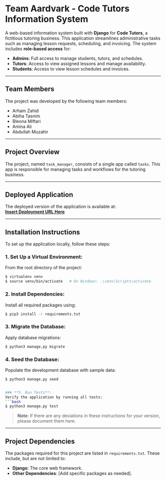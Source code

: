 # **Team Aardvark - Code Tutors Information System**  

A web-based information system built with **Django** for **Code Tutors**, a fictitious tutoring business. This application streamlines administrative tasks such as managing lesson requests, scheduling, and invoicing. The system includes **role-based access** for:
- **Admins**: Full access to manage students, tutors, and schedules.
- **Tutors**: Access to view assigned lessons and manage availability.
- **Students**: Access to view lesson schedules and invoices.

---

## **Team Members**  
The project was developed by the following team members:
- Arham Zahid
- Abiha Tasnim
- Bleona Miftari
- Amina Ali
- Abdullah Muzahir

---

## **Project Overview**  

The project, named `task_manager`, consists of a single app called `tasks`. This app is responsible for managing tasks and workflows for the tutoring business.

---

## **Deployed Application**  

The deployed version of the application is available at:  
[**Insert Deployment URL Here**](#)

---

## **Installation Instructions**  

To set up the application locally, follow these steps:

### **1. Set Up a Virtual Environment**:
From the root directory of the project:
```bash
$ virtualenv venv
$ source venv/bin/activate   # On Windows: .\venv\Scripts\activate
```

### **2. Install Dependencies**:
Install all required packages using:
```bash
$ pip3 install -r requirements.txt
```

### **3. Migrate the Database**:
Apply database migrations:
```bash
$ python3 manage.py migrate
```

### **4. Seed the Database**:
Populate the development database with sample data:
```bash
$ python3 manage.py seed


### **5. Run Tests**:
Verify the application by running all tests:
```bash
$ python3 manage.py test
```

> **Note**: If there are any deviations in these instructions for your version, please document them here.

---

## **Project Dependencies**  

The packages required for this project are listed in `requirements.txt`. These include, but are not limited to:
- **Django**: The core web framework.
- **Other Dependencies**: [Add specific packages as needed].
